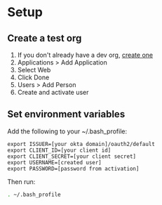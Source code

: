 # Setup

## Create a test org
1. If you don't already have a dev org, [create one](https://developer.okta.com/signup/)
2. Applications > Add Application
3. Select Web
4. Click Done
5. Users > Add Person
6. Create and activate user

## Set environment variables
Add the following to your ~/.bash_profile:

```
export ISSUER=[your okta domain]/oauth2/default
export CLIENT_ID=[your client id]
export CLIENT_SECRET=[your client secret]
export USERNAME=[created user]
export PASSWORD=[password from activation]
```

Then run:
```bash
. ~/.bash_profile
```
